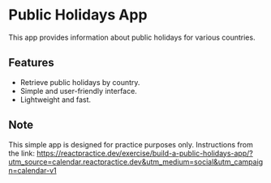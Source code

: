 # Public Holidays App
This app provides information about public holidays for various countries.

## Features
- Retrieve public holidays by country.
- Simple and user-friendly interface.
- Lightweight and fast.

## Note
This simple app is designed for practice purposes only. Instructions from the link: https://reactpractice.dev/exercise/build-a-public-holidays-app/?utm_source=calendar.reactpractice.dev&utm_medium=social&utm_campaign=calendar-v1